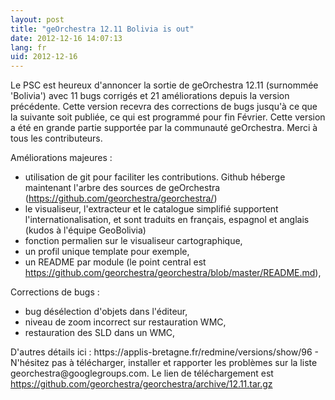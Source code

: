 ```yaml
---
layout: post
title: "geOrchestra 12.11 Bolivia is out"
date: 2012-12-16 14:07:13
lang: fr
uid: 2012-12-16
---
```


<p>Le PSC est heureux d'annoncer la sortie de geOrchestra 12.11 (surnommée
'Bolivia') avec 11 bugs corrigés et 21 améliorations depuis la version
précédente. Cette version recevra des corrections de bugs jusqu'à ce que la
suivante soit publiée, ce qui est programmé pour fin Février. Cette version a
été en grande partie supportée par la communauté geOrchestra. Merci à tous les
contributeurs.</p>

<!--more-->

<p>Améliorations majeures :</p>
<ul>
<li>utilisation de git pour faciliter les contributions. Github héberge
maintenant l'arbre des sources de geOrchestra (<a href="https://github.com/georchestra/georchestra/" hreflang="en">https://github.com/georchestra/georchestra/</a>)</li>
<li>le visualiseur, l'extracteur et le catalogue simplifié supportent
l'internationalisation, et sont traduits en français, espagnol et anglais
(kudos à l'équipe GeoBolivia)</li>
<li>fonction permalien sur le visualiseur cartographique,</li>
<li>un profil unique template pour exemple,</li>
<li>un README par module (le point central est <a href="https://github.com/georchestra/georchestra/blob/master/README.md" hreflang="en">https://github.com/georchestra/georchestra/blob/master/README.md</a>),</li>
</ul>
<p>Corrections de bugs :</p>
<ul>
<li>bug désélection d'objets dans l'éditeur,</li>
<li>niveau de zoom incorrect sur restauration WMC,</li>
<li>restauration des SLD dans un WMC,</li>
</ul>
<p>D'autres détails ici : https://applis-bretagne.fr/redmine/versions/show/96 - N'hésitez pas à
télécharger, installer et rapporter les problèmes sur la liste
georchestra@googlegroups.com. Le lien de téléchargement est <a href="https://github.com/georchestra/georchestra/archive/12.11.tar.gz" hreflang="en">https://github.com/georchestra/georchestra/archive/12.11.tar.gz</a></p>

